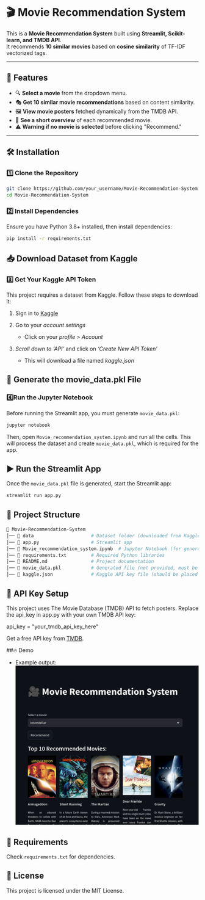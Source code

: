 # 🎬 Movie Recommendation System

This is a **Movie Recommendation System** built using **Streamlit, Scikit-learn, and TMDB API**.  
It recommends **10 similar movies** based on **cosine similarity** of TF-IDF vectorized tags.  

---

## 🚀 Features
- 🔍 **Select a movie** from the dropdown menu.
- 🎭 **Get 10 similar movie recommendations** based on content similarity.
- 🖼️ **View movie posters** fetched dynamically from the TMDB API.
- 📜 **See a short overview** of each recommended movie.
- ⚠️ **Warning if no movie is selected** before clicking "Recommend."

---

## 🛠️ Installation

### 1️⃣ Clone the Repository  
```sh 
git clone https://github.com/your_username/Movie-Recommendation-System.git
cd Movie-Recommendation-System
```


### 2️⃣ Install Dependencies

Ensure you have Python 3.8+ installed, then install dependencies:

```sh
pip install -r requirements.txt
```



## 📥 Download Dataset from Kaggle
### 3️⃣ Get Your Kaggle API Token

This project requires a dataset from Kaggle. Follow these steps to download it:

1. Sign in to [Kaggle](https://www.kaggle.com/)

2. Go to your *account settings*
	- Click on your *profile* > *Account*

3. *Scroll down to ‘API’* and click on *‘Create New API Token’*
	- This will download a file named *kaggle.json*



## 🎯 Generate the movie_data.pkl File

### 4️⃣Run the Jupyter Notebook

Before running the Streamlit app, you must generate `movie_data.pkl`:

```sh
jupyter notebook
```

Then, open `Movie_recommendation_system.ipynb` and run all the cells.
This will process the dataset and create `movie_data.pkl`, which is required for the app.


## ▶️ Run the Streamlit App

Once the `movie_data.pkl` file is generated, start the Streamlit app:

```sh
streamlit run app.py
```


## 📌 Project Structure

```sh
📂 Movie-Recommendation-System
│── 📂 data                     # Dataset folder (downloaded from Kaggle)
│── 📜 app.py                   # Streamlit app
│── 📜 Movie_recommendation_system.ipynb  # Jupyter Notebook (for generating pkl file)
│── 📜 requirements.txt         # Required Python libraries
│── 📜 README.md                # Project documentation
│── 📜 movie_data.pkl           # Generated file (not provided, must be created)
│── 📜 kaggle.json              # Kaggle API key file (should be placed in ~/.kaggle)

```


## 🔑 API Key Setup

This project uses The Movie Database (TMDB) API to fetch posters.
Replace the api_key in app.py with your own TMDB API key:

api_key = "your_tmdb_api_key_here"

Get a free API key from [TMDB](https://www.themoviedb.org/).

##🔥 Demo
- Example output:
![Movie Recommendation System UI](https://github.com/SHIGINVP/Movie-Recommendation-System/blob/main/Movie_Recommendation_System_UI.png)

## 📌 Requirements

Check `requirements.txt` for dependencies.



## 📜 License

This project is licensed under the MIT License.



